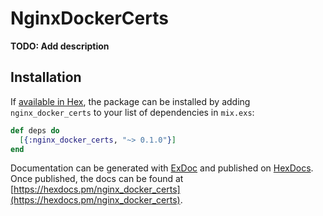 # NginxDockerCerts

**TODO: Add description**

## Installation

If [available in Hex](https://hex.pm/docs/publish), the package can be installed
by adding `nginx_docker_certs` to your list of dependencies in `mix.exs`:

```elixir
def deps do
  [{:nginx_docker_certs, "~> 0.1.0"}]
end
```

Documentation can be generated with [ExDoc](https://github.com/elixir-lang/ex_doc)
and published on [HexDocs](https://hexdocs.pm). Once published, the docs can
be found at [https://hexdocs.pm/nginx_docker_certs](https://hexdocs.pm/nginx_docker_certs).

